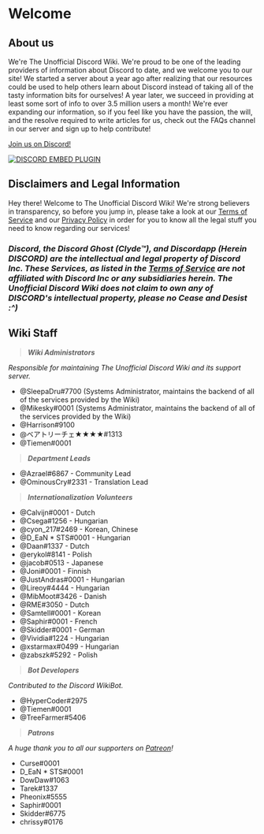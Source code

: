 <!-- TITLE: Home -->
<!-- SUBTITLE: Welcome to The Unofficial Discord Wiki! -->

# Welcome
## About us

We're The Unofficial Discord Wiki. We're proud to be one of the leading providers of information about Discord to date, and we welcome you to our site! We started a server about a year ago after realizing that our resources could be used to help others learn about Discord instead of taking all of the tasty information bits for ourselves! A year later, we succeed in providing at least some sort of info to over 3.5 million users a month! We're ever expanding our information, so if you feel like you have the passion, the will, and the resolve required to write articles for us, check out the FAQs channel in our server and sign up to help contribute!

[Join us on Discord!](https://discord.gg/ZRJ9Ghh)

<a href="https://discord.gg/ZRJ9Ghh">![DISCORD EMBED PLUGIN](https://discordapp.com/api/guilds/367460196148183040/widget.png?style=banner2)</a>

## Disclaimers and Legal Information
Hey there! Welcome to The Unofficial Discord Wiki! We're strong believers in transparency, so before you jump in, please take a look at our [Terms of Service](/terms) and our [Privacy Policy](/privacy) in order for you to know all the legal stuff you need to know regarding our services!

### ***Discord, the Discord Ghost (Clyde™), and Discordapp (Herein DISCORD) are the intellectual and legal property of Discord Inc. These Services, as listed in the [Terms of Service](/terms) are not affiliated with Discord Inc or any subsidiaries herein. The Unofficial Discord Wiki does not claim to own any of DISCORD's intellectual property, please no Cease and Desist :^)***

## Wiki Staff
> ***Wiki Administrators***

*Responsible for maintaining The Unofficial Discord Wiki and its support server.*
* @SleepaDru#7700 (Systems Administrator, maintains the backend of all of the services provided by the Wiki)
* @Mikesky#0001 (Systems Administrator, maintains the backend of all of the services provided by the Wiki)
* @Harrison#9100
* @ベアトリーチェ★★★★#1313
* @Tiemen#0001

> ***Department Leads***

* @Azrael#6867 - Community Lead
* @OminousCry#2331 - Translation Lead

> ***Internationalization Volunteers***

* @Calvijn#0001 - Dutch
* @Csega#1256 - Hungarian
* @cyon_217#2469 - Korean, Chinese
* @D_EaN * STS#0001 - Hungarian
* @Daan#1337 - Dutch
* @erykol#8141 - Polish
* @jacob#0513 - Japanese
* @Joni#0001 - Finnish
* @JustAndras#0001 - Hungarian
* @Lireoy#4444 - Hungarian
* @MibMoot#3426 - Danish
* @RME#3050 - Dutch
* @Samtell#0001 - Korean
* @Saphir#0001 - French
* @Skidder#0001 - German
* @Vividia#1224 - Hungarian
* @xstarmax#0499 - Hungarian
* @zabszk#5292 - Polish

> ***Bot Developers***

*Contributed to the Discord WikiBot.*
* @HyperCoder#2975
* @Tiemen#0001
* @TreeFarmer#5406

> ***Patrons***

*A huge thank you to all our supporters on [Patreon](https://www.patreon.com/TheDiscordWiki)!*

* Curse#0001
* D_EaN * STS#0001
* DowDaw#1063
* Tarek#1337
* Pheonix#5555
* Saphir#0001
* Skidder#6775
* chrissy#0176